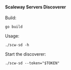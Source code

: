 #### Scaleway Servers Discoverer

Build:
```
go build
```

Usage:
```
./scw-sd -h
```

Start the discoverer:
```
./scw-sd --token="$TOKEN"
```
